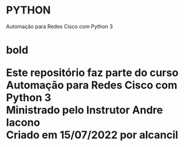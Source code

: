 # PYTHON
Automação para Redes Cisco com Python 3 <h1> **bold**

Este repositório faz parte do curso Automação para Redes Cisco com Python 3  
Ministrado pelo Instrutor Andre Iacono  
Criado em 15/07/2022 por alcancil
